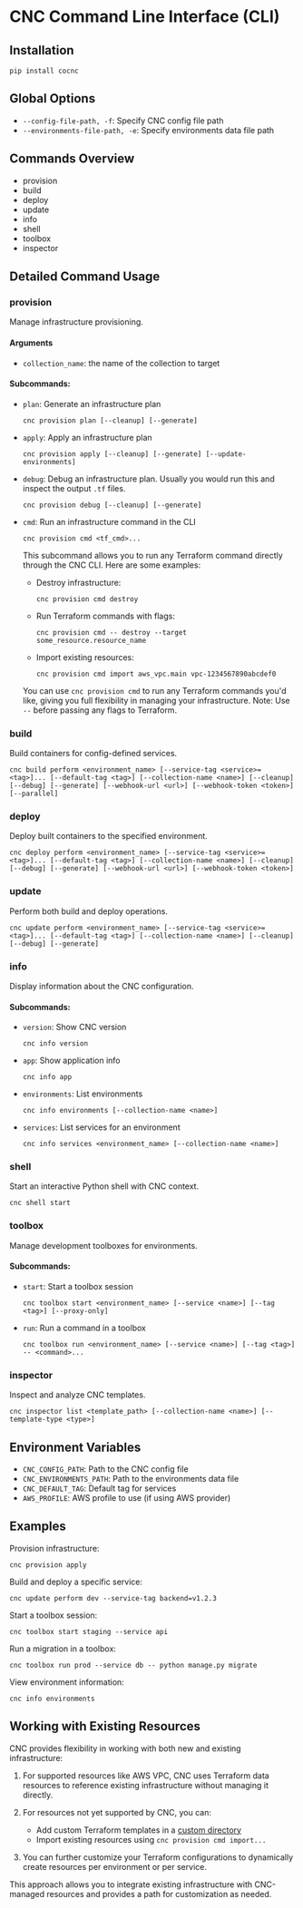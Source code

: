# CNC Command Line Interface (CLI)

## Installation
```
pip install cocnc
```

## Global Options
- `--config-file-path, -f`: Specify CNC config file path
- `--environments-file-path, -e`: Specify environments data file path

## Commands Overview

- provision
- build
- deploy
- update
- info
- shell
- toolbox
- inspector

## Detailed Command Usage

### provision
Manage infrastructure provisioning.

#### Arguments

- `collection_name`: the name of the collection to target

#### Subcommands:
- `plan`: Generate an infrastructure plan
  ```
  cnc provision plan [--cleanup] [--generate]
  ```
- `apply`: Apply an infrastructure plan
  ```
  cnc provision apply [--cleanup] [--generate] [--update-environments]
  ```
- `debug`: Debug an infrastructure plan. Usually you would run this and inspect the output `.tf` files.
  ```
  cnc provision debug [--cleanup] [--generate]
  ```
- `cmd`: Run an infrastructure command in the CLI
  ```
  cnc provision cmd <tf_cmd>...
  ```

    This subcommand allows you to run any Terraform command directly through the CNC CLI. Here are some examples:

    - Destroy infrastructure:
      ```
      cnc provision cmd destroy
      ```
    - Run Terraform commands with flags:
      ```
      cnc provision cmd -- destroy --target some_resource.resource_name
      ```
    - Import existing resources:
      ```
      cnc provision cmd import aws_vpc.main vpc-1234567890abcdef0
      ```

  You can use `cnc provision cmd` to run any Terraform commands you'd like, giving you full flexibility in managing your infrastructure. Note: Use `--` before passing any flags to Terraform.

### build
Build containers for config-defined services.

```
cnc build perform <environment_name> [--service-tag <service>=<tag>]... [--default-tag <tag>] [--collection-name <name>] [--cleanup] [--debug] [--generate] [--webhook-url <url>] [--webhook-token <token>] [--parallel]
```

### deploy
Deploy built containers to the specified environment.

```
cnc deploy perform <environment_name> [--service-tag <service>=<tag>]... [--default-tag <tag>] [--collection-name <name>] [--cleanup] [--debug] [--generate] [--webhook-url <url>] [--webhook-token <token>]
```

### update
Perform both build and deploy operations.

```
cnc update perform <environment_name> [--service-tag <service>=<tag>]... [--default-tag <tag>] [--collection-name <name>] [--cleanup] [--debug] [--generate]
```

### info
Display information about the CNC configuration.

#### Subcommands:
- `version`: Show CNC version
  ```
  cnc info version
  ```
- `app`: Show application info
  ```
  cnc info app
  ```
- `environments`: List environments
  ```
  cnc info environments [--collection-name <name>]
  ```
- `services`: List services for an environment
  ```
  cnc info services <environment_name> [--collection-name <name>]
  ```

### shell
Start an interactive Python shell with CNC context.

```
cnc shell start
```

### toolbox
Manage development toolboxes for environments.

#### Subcommands:
- `start`: Start a toolbox session
  ```
  cnc toolbox start <environment_name> [--service <name>] [--tag <tag>] [--proxy-only]
  ```
- `run`: Run a command in a toolbox
  ```
  cnc toolbox run <environment_name> [--service <name>] [--tag <tag>] -- <command>...
  ```

### inspector
Inspect and analyze CNC templates.

```
cnc inspector list <template_path> [--collection-name <name>] [--template-type <type>]
```

## Environment Variables
- `CNC_CONFIG_PATH`: Path to the CNC config file
- `CNC_ENVIRONMENTS_PATH`: Path to the environments data file
- `CNC_DEFAULT_TAG`: Default tag for services
- `AWS_PROFILE`: AWS profile to use (if using AWS provider)

## Examples

Provision infrastructure:
```
cnc provision apply
```

Build and deploy a specific service:
```
cnc update perform dev --service-tag backend=v1.2.3
```

Start a toolbox session:
```
cnc toolbox start staging --service api
```

Run a migration in a toolbox:
```
cnc toolbox run prod --service db -- python manage.py migrate
```

View environment information:
```
cnc info environments
```

## Working with Existing Resources

CNC provides flexibility in working with both new and existing infrastructure:

1. For supported resources like AWS VPC, CNC uses Terraform data resources to reference existing infrastructure without managing it directly.

2. For resources not yet supported by CNC, you can:
   - Add custom Terraform templates in a [custom directory](/customization/provision/)
   - Import existing resources using `cnc provision cmd import...`

3. You can further customize your Terraform configurations to dynamically create resources per environment or per service.

This approach allows you to integrate existing infrastructure with CNC-managed resources and provides a path for customization as needed.